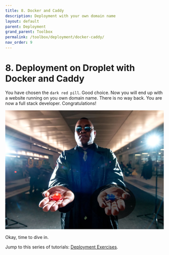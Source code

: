 ```yaml
---
title: 8. Docker and Caddy
description: Deployment with your own domain name
layout: default
parent: Deployment
grand_parent: Toolbox
permalink: /toolbox/deployment/docker-caddy/
nav_order: 9
---
```


# 8. Deployment on Droplet with Docker and Caddy

You have chosen the `dark red pill`. Good choice. Now you will end up with a website running on you own domain name. There is no way back. You are now a full stack developer. Congratulations!

![Red or Blue](./images/red.webp)

Okay, time to dive in.

Jump to this series of tutorials: [Deployment Exercises](../../deployment/exercises/codelab.md).
